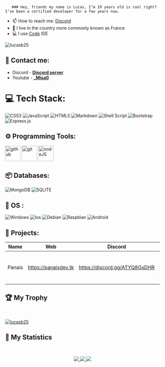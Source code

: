       ### Hey, friends my name is Lucas, I’m 19 years old is cool right? I’ve been a certified developer for a few years now.

- 📫 How to reach me: [Discord](https://discord.gg/ATYQ8GsDHR)
- 🥖 I live in the country more commonly known as France
- 💻 I use [Code](https://code.visualstudio.com) IDE

<p align="left"> <img src="https://komarev.com/ghpvc/?username=lucasb25&label=Profile%20views&color=0e75b6&style=flat" alt="lucasb25" /> </p>
       
## 📡 Contact me:
* Discord - **[Discord server](https://discord.gg/ATYQ8GsDHR)**
* Youtube - **[_Misa0](https://www.youtube.com/channel/UCOSm3qOwmnG7XaUfxWS0nuA)**

# 💻 Tech Stack:
![CSS3](https://img.shields.io/badge/css3-%231572B6.svg?style=for-the-badge&logo=css3&logoColor=white) ![JavaScript](https://img.shields.io/badge/javascript-%23323330.svg?style=for-the-badge&logo=javascript&logoColor=%23F7DF1E) ![HTML5](https://img.shields.io/badge/html5-%23E34F26.svg?style=for-the-badge&logo=html5&logoColor=white) ![Markdown](https://img.shields.io/badge/markdown-%23000000.svg?style=for-the-badge&logo=markdown&logoColor=white) ![Shell Script](https://img.shields.io/badge/shell_script-%23121011.svg?style=for-the-badge&logo=gnu-bash&logoColor=white) ![Bootstrap](https://img.shields.io/badge/bootstrap-%23563D7C.svg?style=for-the-badge&logo=bootstrap&logoColor=white) ![Express.js](https://img.shields.io/badge/express.js-%23404d59.svg?style=for-the-badge&logo=express&logoColor=%2361DAFB) 

## ⚙️ Programming Tools:

  [<img alt="github" width="50px" src="https://raw.githubusercontent.com/coderjojo/coderjojo/master/img/github.svg"/>](https://github.com)
  [<img alt="git" width="50px" src="https://iconape.com/wp-content/png_logo_vector/git-icon.png"/>](https://git-scm.com/)
  [<img alt="nodeJS" width="50px" src="https://cdn.iconscout.com/icon/free/png-512/node-js-1-1174935.png"/>](https://nodejs.org)
  
## 📦 Databases:

![MongoDB](https://img.shields.io/badge/MongoDB-4EA94B?style=for-the-badge&logo=mongodb&logoColor=white)
![SQLITE](https://img.shields.io/badge/SQLite-07405E?style=for-the-badge&logo=sqlite&logoColor=white)

## 🔧 OS :
 ![Windows](https://img.shields.io/badge/Windows-0078D6?style=for-the-badge&logo=windows&logoColor=white)
 ![Ios](https://img.shields.io/badge/iOS-000000?style=for-the-badge&logo=ios&logoColor=white)
 ![Debian](https://img.shields.io/badge/Debian-A81D33?style=for-the-badge&logo=debian&logoColor=white)
 ![Raspbian](https://img.shields.io/badge/Raspbian-A81D33?style=for-the-badge&logo=Raspberry&logoColor=white)
 ![Android](https://img.shields.io/badge/Android-0078D6?style=for-the-badge&logo=android&logoColor=green)
 
 
## 🚩 Projects:
  | Name             | Web                     | Discord                        | Description                                                        |
  |------------------|-------------------------|--------------------------------|--------------------------------------------------------------------|
  | Panais           | https://panaisdev.tk    | https://discord.gg/ATYQ8GsDHR  | This a Discord music bot as well as multifunctional configurable.  |
  
## 🏆 My Trophy
&nbsp;
<p align="center">
<p align="left"> <a href="https://github.com/ryo-ma/github-profile-trophy"><img src="https://github-profile-trophy.vercel.app/?username=lucasb25" alt="lucasb25" /></a> </p>

## 🔖 My Statistics
&nbsp;
<p align="center">
    <a href="https://github.com/LucasB25/">
        <img src="https://github-readme-stats.vercel.app/api?username=LucasB25&hide=issues,prs&count_private=true&show_owner=true&show_icons=true&bg_color=0d1117&title_color=ffffff&text_color=ffffff&icon_color=00ff99&hide_border=true/" />
    </a>
    <a href="https://github.com/LucasB25/">
        <img src="https://github-readme-stats.vercel.app/api/top-langs/?username=LucasB25&layout=compact&count_private=true&langs_count=8&card_width=445&bg_color=0d1117&title_color=ffffff&text_color=ffffff&icon_color=00ff99&hide_border=true/" />
    </a>
    <a href="https://github.com/LucasB25/">
        <img src="https://github-readme-streak-stats.herokuapp.com?user=LucasB25&hide_border=true&background=0D1117&currStreakLabel=FFFFFF&sideLabels=FFFFFF&currStreakNum=FFFFFF&dates=FFFFFF&sideNums=FFFFFF&fire=00ff99&ring=00ff99&stroke=FFFFFFFF)](https://git.io/streak-stats" />
    </a>
